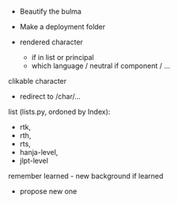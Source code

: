 - Beautify the bulma
- Make a deployment folder

- rendered character
	- if in list or principal
	- which language / neutral if component / ...

clikable character 
- redirect to /char/...

list (lists.py, ordoned by Index):
- rtk, 
- rth, 
- rts, 
- hanja-level,
- jlpt-level






remember learned
	- new background if learned
- propose new one